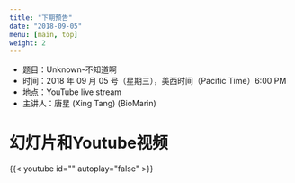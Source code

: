 ```yaml
---
title: "下期预告"
date: "2018-09-05"
menu: [main, top]
weight: 2
---
```



- 题目：Unknown-不知道啊
- 时间：2018 年 09 月 05 号（星期三），美西时间（Pacific Time）6:00 PM
- 地点：YouTube live stream 
- 主讲人：唐星 (Xing Tang) (BioMarin)


# 幻灯片和Youtube视频

{{< youtube id="" autoplay="false" >}}

